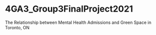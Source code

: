 # 4GA3_Group3FinalProject2021
The Relationship between Mental Health Admissions and Green Space in Toronto, ON
